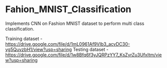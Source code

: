 # Fahion_MNIST_Classification
Implements CNN on Fashion MNIST dataset to perform multi class classification.

Training dataset - https://drive.google.com/file/d/1mL0961Af9VIb3_acvDC30-vg5QuvzbH1/view?usp=sharing
Testing dataset - https://drive.google.com/file/d/1w8Bfq6f3yJQRPzYY7_KsZyrZu3UfxItm/view?usp=sharing
